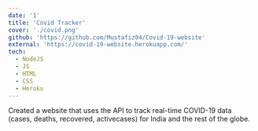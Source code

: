 ```yaml
---
date: '1'
title: 'Covid Tracker'
cover: './covid.png'
github: 'https://github.com/Mustafiz04/Covid-19-website'
external: 'https://covid-19-website.herokuapp.com/'
tech:
  - NodeJS
  - JS
  - HTML
  - CSS
  - Heroku
---
```


Created a website that uses the API to track real-time COVID-19 data (cases, deaths, recovered, activecases) for India and the rest of the globe.
